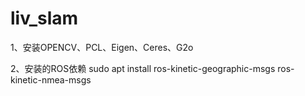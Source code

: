 # liv_slam
1、安装OPENCV、PCL、Eigen、Ceres、G2o

2、安装的ROS依赖
sudo apt install ros-kinetic-geographic-msgs ros-kinetic-nmea-msgs
